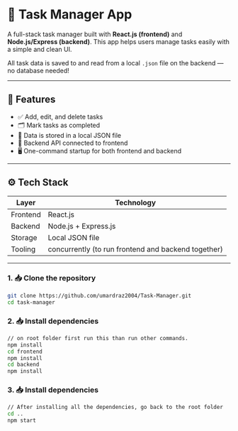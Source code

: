 # 📝 Task Manager App

A full-stack task manager built with **React.js (frontend)** and **Node.js/Express (backend)**. This app helps users manage tasks easily with a simple and clean UI.

All task data is saved to and read from a local `.json` file on the backend — no database needed!

---

## 📌 Features

- ✅ Add, edit, and delete tasks
- 🗂️ Mark tasks as completed
- 📄 Data is stored in a local JSON file
- 🔁 Backend API connected to frontend
- 🖥️ One-command startup for both frontend and backend

---

## ⚙️ Tech Stack

| Layer     | Technology           |
|-----------|----------------------|
| Frontend  | React.js             |
| Backend   | Node.js + Express.js |
| Storage   | Local JSON file      |
| Tooling   | concurrently (to run frontend and backend together)

---

### 1. 📥 Clone the repository
```bash
git clone https://github.com/umardraz2004/Task-Manager.git
cd task-manager
```

### 2. 📥 Install dependencies
```bash
// on root folder first run this than run other commands.
npm install
cd frontend
npm install
cd backend
npm install
```

### 3. 📥 Install dependencies
```bash
// After installing all the dependencies, go back to the root folder
cd ..
npm start
```